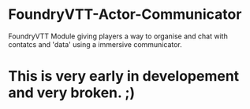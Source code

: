 # FoundryVTT-Actor-Communicator
FoundryVTT Module giving players a way to organise and chat with contatcs and 'data' using a immersive communicator.

# This is very early in developement and very broken. ;)
